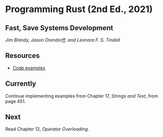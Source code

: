 
# Programming Rust (2nd Ed., 2021)

## Fast, Save Systems Development

*Jim Blandy, Jason Orendorff, and Leonora F. S. Tindall*

## Resources

* [Code examples](https://github.com/ProgrammingRust)


## Currently

Continue implementing examples from Chapter 17, *Strings and Text*, from page 451.


## Next

Read Chapter 12, *Operator Overloading*.
